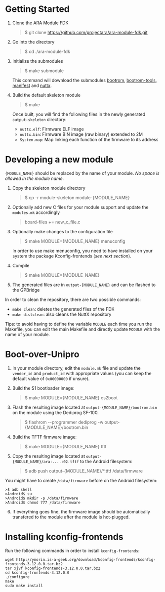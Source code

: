 # Getting Started

1. Clone the ARA Module FDK

    >$ git clone https://github.com/projectara/ara-module-fdk.git

2. Go into the directory

    >$ cd ./ara-module-fdk

3. Initialize the submodules

    >$ make submodule

    This command will download the submodules
    [bootrom](https://github.com/projectara/bootrom),
    [bootrom-tools](https://github.com/projectara/bootrom-tools),
    [manifest](https://github.com/projectara/manifesto) and
    [nuttx](https://github.com/projectara/nuttx).

4. Build the default skeleton module

    >$ make

    Once built, you will find the following files in the newly generated
    `output-skeleton` directory:

    * `nuttx.elf`: Firmware ELF image
    * `nuttx.bin`: Firmware BIN image (raw binary) extended to 2M
    * `System.map`: Map linking each function of the firmware to its address

# Developing a new module

`{MODULE_NAME}` should be replaced by the name of your module. *No space is
allowed in the module name.*

1. Copy the skeleton module directory
    >$ cp -r module-skeleton module-{MODULE_NAME}

2. Optionally add new C files for your module support and update the
   `modules.mk` accordingly

    >board-files += new_c_file.c

3. Optionally make changes to the configuration file

    >$ make MODULE={MODULE_NAME} menuconfig

    In order to use make menuconfig, you need to have installed on your system
    the package Kconfig-frontends (*see next section*).

4. Compile

    >$ make MODULE={MODULE_NAME}

5. The generated files are in `output-{MODULE_NAME}` and can be flashed to the
   GPBridge

In order to clean the repository, there are two possible commands:

* `make clean`: deletes the generated files of the FDK
* `make distclean`: also cleans the NuttX repository

Tips: to avoid having to define the variable `MODULE` each time you run the
Makefile, you can edit the main Makefile and directly update `MODULE` with the
name of your module.

# Boot-over-Unipro

1. In your module directory, edit the `module.mk` file and update the
   `vendor_id` and `product_id` with appropriate values (you can keep the
   default value of `0x00000000` if unsure).

2. Build the S1 bootloader image:

    >$ make MODULE={MODULE_NAME} es2boot

3. Flash the resulting image located at `output-{MODULE_NAME}/bootrom.bin` on
   the module using the Dediprog SF-100.

    >$ flashrom --programmer dediprog -w output-{MODULE_NAME}/bootrom.bin

4. Build the TFTF firmware image:

    >$ make MODULE={MODULE_NAME} tftf

5. Copy the resulting image located at `output-{MODULE_NAME}/ara:....:02.tftf`
   to the Android filesystem:

    >$ adb push output-{MODULE_NAME}/*.tftf /data/firmware

You might have to create `/data/firmware` before on the Android filesystem:

    >$ adb shell
    >Android$ su
    >Android$ mkdir -p /data/firmware
    >Android$ chmod 777 /data/firmware

6. If everything goes fine, the firmware image should be automatically
   transfered to the module after the module is hot-plugged.

# Installing kconfig-frontends

Run the following commands in order to install `kconfig-frontends`:

```
wget http://ymorin.is-a-geek.org/download/kconfig-frontends/kconfig-frontends-3.12.0.0.tar.bz2
tar xjvf kconfig-frontends-3.12.0.0.tar.bz2
cd kconfig-frontends-3.12.0.0
./configure
make
sudo make install
```

